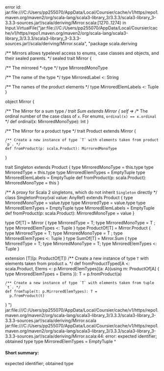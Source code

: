 error id: jar:file:///C:/Users/pp255070/AppData/Local/Coursier/cache/v1/https/repo1.maven.org/maven2/org/scala-lang/scala3-library_3/3.3.3/scala3-library_3-3.3.3-sources.jar!/scala/deriving/Mirror.scala:[1270..1274) in Input.VirtualFile("jar:file:///C:/Users/pp255070/AppData/Local/Coursier/cache/v1/https/repo1.maven.org/maven2/org/scala-lang/scala3-library_3/3.3.3/scala3-library_3-3.3.3-sources.jar!/scala/deriving/Mirror.scala", "package scala.deriving

/** Mirrors allows typelevel access to enums, case classes and objects, and their sealed parents.
 */
sealed trait Mirror {

  /** The mirrored *-type */
  type MirroredMonoType

  /** The name of the type */
  type MirroredLabel <: String

  /** The names of the product elements */
  type MirroredElemLabels <: Tuple
}

object Mirror {

  /** The Mirror for a sum type */
  trait Sum extends Mirror { self =>
    /** The ordinal number of the case class of `x`. For enums, `ordinal(x) == x.ordinal` */
    def ordinal(x: MirroredMonoType): Int
  }

  /** The Mirror for a product type */
  trait Product extends Mirror {

    /** Create a new instance of type `T` with elements taken from product `p`. */
    def fromProduct(p: scala.Product): MirroredMonoType
  }

  trait Singleton extends Product {
    type MirroredMonoType = this.type
    type MirroredType = this.type
    type MirroredElemTypes = EmptyTuple
    type MirroredElemLabels = EmptyTuple
    def fromProduct(p: scala.Product): MirroredMonoType = this
  }

  /** A proxy for Scala 2 singletons, which do not inherit `Singleton` directly */
  class SingletonProxy(val value: AnyRef) extends Product {
    type MirroredMonoType = value.type
    type MirroredType = value.type
    type MirroredElemTypes = EmptyTuple
    type MirroredElemLabels = EmptyTuple
    def fromProduct(p: scala.Product): MirroredMonoType = value
  }

  type Of[T] = Mirror { type MirroredType = T; type MirroredMonoType = T ; type MirroredElemTypes <: Tuple }
  type ProductOf[T] = Mirror.Product { type MirroredType = T; type MirroredMonoType = T ; type MirroredElemTypes <: Tuple }
  type SumOf[T] = Mirror.Sum { type MirroredType = T; type MirroredMonoType = T; type MirroredElemTypes <: Tuple }

  extension [T](p: ProductOf[T])
    /** Create a new instance of type `T` with elements taken from product `a`. */
    def fromProductTyped[A <: scala.Product, Elems <: p.MirroredElemTypes](a: A)(using m: ProductOf[A] { type MirroredElemTypes = Elems }): T =
      p.fromProduct(a)

    /** Create a new instance of type `T` with elements taken from tuple `t`. */
    def fromTuple(t: p.MirroredElemTypes): T =
      p.fromProduct(t)
}
")
jar:file:///C:/Users/pp255070/AppData/Local/Coursier/cache/v1/https/repo1.maven.org/maven2/org/scala-lang/scala3-library_3/3.3.3/scala3-library_3-3.3.3-sources.jar!/scala/deriving/Mirror.scala
jar:file:///C:/Users/pp255070/AppData/Local/Coursier/cache/v1/https/repo1.maven.org/maven2/org/scala-lang/scala3-library_3/3.3.3/scala3-library_3-3.3.3-sources.jar!/scala/deriving/Mirror.scala:44: error: expected identifier; obtained type
    type MirroredElemTypes = EmptyTuple
    ^
#### Short summary: 

expected identifier; obtained type